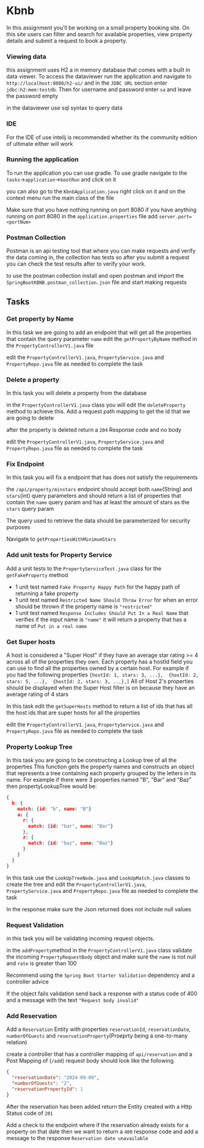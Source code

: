 # Kbnb 

In this assignment you'll be working on a small property booking site. On this site users can filter and search for available properties, view property details and submit a request to book a property.

### Viewing data 

this assignment uses H2 a in memory database that comes with a built in data viewer. To access the dataviewer run the application and navigate to `http://localhost:8080/h2-ui/` and in the `JDBC URL` section enter `jdbc:h2:mem:testdb`. Then for username and password enter `sa` and leave the password empty

in the dataviewer use sql syntax to query data

### IDE 

For the IDE of use intelij is recommended whether its the community edition of ultimate either will work

### Running the application 

To run the application you can use gradle. To use gradle navigate to the `tasks`->`application`->`bootRun` and click on it

you can also go to the `KbnbApplication.java` right click on it and on the context menu run the main class of the file

Make sure that you have nothing running on port 8080 if you have anything running on port 8080 in the `application.properties` file add `server.port=<portNum>` 

### Postman Collection

Postman is an api testing tool that where you can make requests and verify the data coming in, the collection has tests so after you submit a request you can check the test results after to verify your work. 

to use the postman collection install and open postman and import the `SpringBootKBNB.postman_collection.json` file and start making requests

## Tasks


### Get property by Name
In this task we are going to add an endpoint that will get all the properties that contain the query parameter `name` edit the `getPropertyByName` method in the `PropertyControllerV1.java` file

edit the `PropertyControllerV1.java`, `PropertyService.java` and `PropertyRepo.java` file as needed to complete the task


### Delete a property
In this task you will delete a property from the database

in the `PropertyControllerV1.java` class you will edit the `deleteProperty` method to achieve this. Add a request path mapping to get the id that we are going to delete

after the property is deleted return a `204` Response code and no body

edit the `PropertyControllerV1.java`, `PropertyService.java` and `PropertyRepo.java` file as needed to complete the task


### Fix Endpoint
In this task you will fix a endpoint that has does not satisfy the requirements

the `/api/property/minstars` endpoint should accept both `name`(String) and `stars`(int) query parameters and should return a list of properties that contain the `name` query param and has at least the amount of stars as the `stars` query param 

The query used to retrieve the data should be parameterized for security purposes  

Navigate to `getPropertiesWithMinimumStars` 


### Add unit tests for Property Service
Add a unit tests to the `PropertyServiceTest.java` class for the `getFakeProperty` method
- 1 unit test named `Fake Property Happy Path` for the happy path of returning a fake property 
- 1 unit test named `Restricted Name Should Throw Error` for when an error should be thrown if the property name is `"restricted"`
- 1 unit test named `Response Includes Should Put In a Real Name` that verifies if the input name is `"name"` it will return a property that has a name of `Put in a real name`


### Get Super hosts

A host is considered a "Super Host" if they have an average star rating >= 4 across all of the properties they own. Each property has a hostId field you can use to find all the properties owned by a certain host. For example if you had the following properties `{hostId: 1, stars: 3, ...},  {hostId: 2, stars: 5, ...},  {hostId: 2, stars: 3, ...},]` All of Host 2's properties should be displayed when the Super Host filter is on because they have an average rating of 4 stars

In this task edit the `getSuperHosts` method to return a list of ids that has all the host ids that are super hosts for all the properties

edit the `PropertyControllerV1.java`, `PropertyService.java` and `PropertyRepo.java` file as needed to complete the task


### Property Lookup Tree

In this task you are going to be constructing a Lookup tree of all the properties
This function gets the property names and constructs an object that represents a tree containing each property grouped by the letters in its name. For example if there were 3 properties named "B", "Bar" and "Baz" then propertyLookupTree would be:
```json
{
  b: {
    match: {id: "b", name: "B"}
    a: {
      r: {
        match: {id: "bar", name: "Bar"}
      },
      z: {
        match: {id: "baz", name: "Baz"}
      }
    }
  }
}
```
In this task use the `LookUpTreeNode.java` and `LookUpMatch.java` classes to create the tree and edit the `PropertyControllerV1.java`, `PropertyService.java` and `PropertyRepo.java` file as needed to complete the task 

In the response make sure the Json returned does not include null values


### Request Validation 

in this task you will be validating incoming request objects. 

in the `addProperty`method in the `PropertyControllerV1.java` class validate the incoming `PropertyRequestBody` object and make sure the `name` is not null and `rate` is greater than 100 

Recommend using the `Spring Boot Starter Validation` dependency and a controller advice

If the object fails validation send back a response with a status code of 400 and a message with the text `"Request body invalid"`


### Add Reservation

Add a `Reservation` Entity with properties `reservationId`, `reservationDate`, `numberOfGuests` and `reservationProperty`(Proeprty being a one-to-many relation)

create a controller that has a controller mapping of `api/reservation` and a Post Mapping of (`/add`) request body should look like the following
```json
{
  "reservationDate": "2024-09-09",
  "numberOfGuests": "2",
  "reservationPropertyId": 1
}
```
After the reservation has been added return the Entity created with a Http Status code of `201`

Add a check to the endpoint where if the reservation already exists for a property on that date then we want to return a `400` response code and add a message to the response `Reservation date unavailable`


